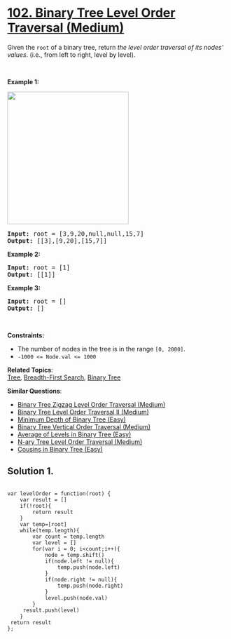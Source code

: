 # [102. Binary Tree Level Order Traversal (Medium)](https://leetcode.com/problems/binary-tree-level-order-traversal/)

<p>Given the <code>root</code> of a binary tree, return <em>the level order traversal of its nodes' values</em>. (i.e., from left to right, level by level).</p>

<p>&nbsp;</p>
<p><strong>Example 1:</strong></p>
<img alt="" src="https://assets.leetcode.com/uploads/2021/02/19/tree1.jpg" style="width: 277px; height: 302px;">
<pre><strong>Input:</strong> root = [3,9,20,null,null,15,7]
<strong>Output:</strong> [[3],[9,20],[15,7]]
</pre>

<p><strong>Example 2:</strong></p>

<pre><strong>Input:</strong> root = [1]
<strong>Output:</strong> [[1]]
</pre>

<p><strong>Example 3:</strong></p>

<pre><strong>Input:</strong> root = []
<strong>Output:</strong> []
</pre>

<p>&nbsp;</p>
<p><strong>Constraints:</strong></p>

<ul>
	<li>The number of nodes in the tree is in the range <code>[0, 2000]</code>.</li>
	<li><code>-1000 &lt;= Node.val &lt;= 1000</code></li>
</ul>

**Related Topics**:  
[Tree](https://leetcode.com/tag/tree/), [Breadth-First Search](https://leetcode.com/tag/breadth-first-search/), [Binary Tree](https://leetcode.com/tag/binary-tree/)

**Similar Questions**:

- [Binary Tree Zigzag Level Order Traversal (Medium)](https://leetcode.com/problems/binary-tree-zigzag-level-order-traversal/)
- [Binary Tree Level Order Traversal II (Medium)](https://leetcode.com/problems/binary-tree-level-order-traversal-ii/)
- [Minimum Depth of Binary Tree (Easy)](https://leetcode.com/problems/minimum-depth-of-binary-tree/)
- [Binary Tree Vertical Order Traversal (Medium)](https://leetcode.com/problems/binary-tree-vertical-order-traversal/)
- [Average of Levels in Binary Tree (Easy)](https://leetcode.com/problems/average-of-levels-in-binary-tree/)
- [N-ary Tree Level Order Traversal (Medium)](https://leetcode.com/problems/n-ary-tree-level-order-traversal/)
- [Cousins in Binary Tree (Easy)](https://leetcode.com/problems/cousins-in-binary-tree/)

## Solution 1.

```JS

var levelOrder = function(root) {
    var result = []
    if(!root){
        return result
    }
    var temp=[root]
    while(temp.length){
        var count = temp.length
        var level = []
        for(var i = 0; i<count;i++){
            node = temp.shift()
            if(node.left != null){
                temp.push(node.left)
            }
            if(node.right != null){
                temp.push(node.right)
            }
            level.push(node.val)
        }
     result.push(level)
    }
 return result
};

```
